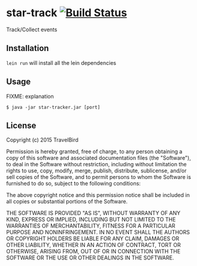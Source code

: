 # star-track [![Build Status](https://travis-ci.org/travelbird/star-track.svg?branch=master)](https://travis-ci.org/travelbird/star-track)

Track/Collect events

## Installation

`lein run` will install all the lein dependencies

## Usage

FIXME: explanation

    $ java -jar star-tracker.jar [port]

## License

Copyright (c) 2015 TravelBird

Permission is hereby granted, free of charge, to any person obtaining a copy
of this software and associated documentation files (the "Software"), to deal
in the Software without restriction, including without limitation the rights
to use, copy, modify, merge, publish, distribute, sublicense, and/or sell
copies of the Software, and to permit persons to whom the Software is
furnished to do so, subject to the following conditions:

The above copyright notice and this permission notice shall be included in
all copies or substantial portions of the Software.

THE SOFTWARE IS PROVIDED "AS IS", WITHOUT WARRANTY OF ANY KIND, EXPRESS OR
IMPLIED, INCLUDING BUT NOT LIMITED TO THE WARRANTIES OF MERCHANTABILITY,
FITNESS FOR A PARTICULAR PURPOSE AND NONINFRINGEMENT. IN NO EVENT SHALL THE
AUTHORS OR COPYRIGHT HOLDERS BE LIABLE FOR ANY CLAIM, DAMAGES OR OTHER
LIABILITY, WHETHER IN AN ACTION OF CONTRACT, TORT OR OTHERWISE, ARISING FROM,
OUT OF OR IN CONNECTION WITH THE SOFTWARE OR THE USE OR OTHER DEALINGS IN
THE SOFTWARE.
